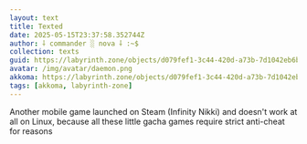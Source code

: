 ```yaml
---
layout: text
title: Texted
date: 2025-05-15T23:37:58.352744Z
author: ⸸ commander ░ nova ⸸ :~$
collection: texts
guid: https://labyrinth.zone/objects/d079fef1-3c44-420d-a73b-7d1042eb6b63
avatar: /img/avatar/daemon.png
akkoma: https://labyrinth.zone/objects/d079fef1-3c44-420d-a73b-7d1042eb6b63
tags: [akkoma, labyrinth-zone]
---
```


<p>Another mobile game launched on Steam (Infinity Nikki) and doesn't work at all on Linux, because all these little gacha games require strict anti-cheat for reasons</p>